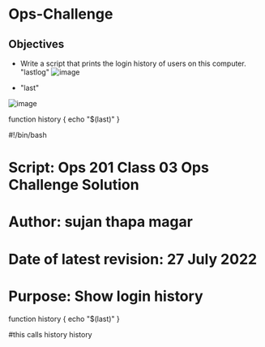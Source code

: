 # Ops-Challenge

## Objectives
* Write a script that prints the login history of users on this computer.
"lastlog"
 ![image](https://user-images.githubusercontent.com/16893161/181377881-bcd88065-985f-4f3b-a49a-3fab41d937b4.png)

*  "last"


![image](https://user-images.githubusercontent.com/16893161/181378884-4d315241-de4b-43a3-be02-6ff4ae541d14.png)




function history {
	echo "$(last)"
}



#!/bin/bash

# Script: Ops 201 Class 03 Ops Challenge Solution
# Author: sujan thapa magar
# Date of latest revision: 27 July 2022
# Purpose: Show login history
function history {
	echo "$(last)"
}

#this calls history
history
